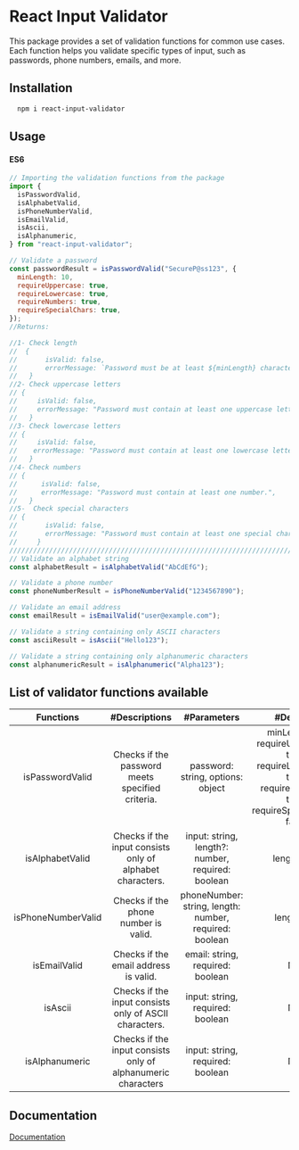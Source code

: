 # React Input Validator

This package provides a set of validation functions for common use cases. Each function helps you validate specific types of input, such as passwords, phone numbers, emails, and more.

## Installation

```bash
  npm i react-input-validator

```

## Usage

#### ES6

```javascript
// Importing the validation functions from the package
import {
  isPasswordValid,
  isAlphabetValid,
  isPhoneNumberValid,
  isEmailValid,
  isAscii,
  isAlphanumeric,
} from "react-input-validator";

// Validate a password
const passwordResult = isPasswordValid("SecureP@ss123", {
  minLength: 10,
  requireUppercase: true,
  requireLowercase: true,
  requireNumbers: true,
  requireSpecialChars: true,
});
//Returns:

//1- Check length
//  {
//       isValid: false,
//       errorMessage: `Password must be at least ${minLength} characters.`,
//   }
//2- Check uppercase letters
// {
//     isValid: false,
//     errorMessage: "Password must contain at least one uppercase letter.",
//   }
//3- Check lowercase letters
// {
//     isValid: false,
//    errorMessage: "Password must contain at least one lowercase letter.",
//   }
//4- Check numbers
// {
//      isValid: false,
//      errorMessage: "Password must contain at least one number.",
//   }
//5-  Check special characters
// {
//       isValid: false,
//       errorMessage: "Password must contain at least one special character.",
//     }
/////////////////////////////////////////////////////////////////////////////////////////////////////////////////
// Validate an alphabet string
const alphabetResult = isAlphabetValid("AbCdEfG");

// Validate a phone number
const phoneNumberResult = isPhoneNumberValid("1234567890");

// Validate an email address
const emailResult = isEmailValid("user@example.com");

// Validate a string containing only ASCII characters
const asciiResult = isAscii("Hello123");

// Validate a string containing only alphanumeric characters
const alphanumericResult = isAlphanumeric("Alpha123");
```

## List of validator functions available

|     Functions      |                        #Descriptions                         |                      #Parameters                       |                                                   #Defaults                                                    |
| :----------------: | :----------------------------------------------------------: | :----------------------------------------------------: | :------------------------------------------------------------------------------------------------------------: |
|  isPasswordValid   |       Checks if the password meets specified criteria.       |           password: string, options: object            | minLength: 8, requireUppercase: true, requireLowercase: true, requireNumbers: true, requireSpecialChars: false |
|  isAlphabetValid   |  Checks if the input consists only of alphabet characters.   |   input: string, length?: number, required: boolean    |                                                  length: null                                                  |
| isPhoneNumberValid |             Checks if the phone number is valid.             | phoneNumber: string, length: number, required: boolean |                                                   length: 10                                                   |
|    isEmailValid    |            Checks if the email address is valid.             |            email: string, required: boolean            |                                                      N/A                                                       |
|      isAscii       |    Checks if the input consists only of ASCII characters.    |            input: string, required: boolean            |                                                      N/A                                                       |
|   isAlphanumeric   | Checks if the input consists only of alphanumeric characters |            input: string, required: boolean            |                                                      N/A                                                       |

## Documentation

[Documentation](https://github.com/Lovejotsaini/react-input-validator)

